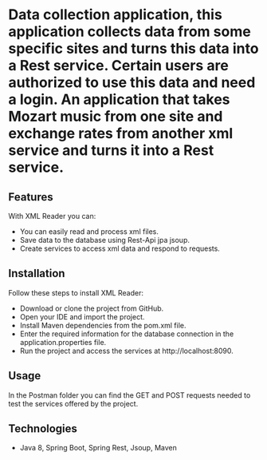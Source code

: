 
# Data collection application, this application collects data from some specific sites and turns this data into a Rest service. Certain users are authorized to use this data and need a login. An application that takes Mozart music from one site and exchange rates from another xml service and turns it into a Rest service.


## Features

With XML Reader you can:

- You can easily read and process xml files.
- Save data to the database using Rest-Api jpa jsoup.
- Create services to access xml data and respond to requests.

## Installation

Follow these steps to install XML Reader:

- Download or clone the project from GitHub.
- Open your IDE and import the project.
- Install Maven dependencies from the pom.xml file.
- Enter the required information for the database connection in the application.properties file.
- Run the project and access the services at http://localhost:8090.

## Usage

In the Postman folder you can find the GET and POST requests needed to test the services offered by the project.

 ## Technologies

 - Java 8, Spring Boot, Spring Rest, Jsoup, Maven
